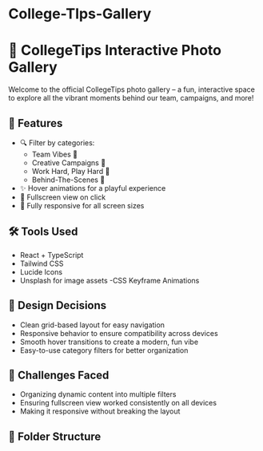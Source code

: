 # College-TIps-Gallery
# 📸 CollegeTips Interactive Photo Gallery

Welcome to the official CollegeTips photo gallery – a fun, interactive space to explore all the vibrant moments behind our team, campaigns, and more!

## 🚀 Features

- 🔍 Filter by categories:
  - Team Vibes 🤝
  - Creative Campaigns 🎨
  - Work Hard, Play Hard 🥳
  - Behind-The-Scenes 🎥
- ✨ Hover animations for a playful experience
- 🔎 Fullscreen view on click
- 📱 Fully responsive for all screen sizes

## 🛠️ Tools Used

- React + TypeScript
- Tailwind CSS
- Lucide Icons
- Unsplash for image assets
-CSS Keyframe Animations



## 🧠 Design Decisions

- Clean grid-based layout for easy navigation
- Responsive behavior to ensure compatibility across devices
- Smooth hover transitions to create a modern, fun vibe
- Easy-to-use category filters for better organization

## 🧩 Challenges Faced

- Organizing dynamic content into multiple filters
- Ensuring fullscreen view worked consistently on all devices
- Making it responsive without breaking the layout

## 📂 Folder Structure


